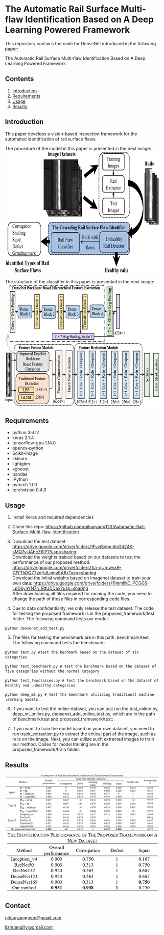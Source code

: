 # The Automatic Rail Surface Multi-flaw Identification Based on A Deep Learning Powered Framework

This repository contains the code for DenseNet introduced in the following paper:

The Automatic Rail Surface Multi-flaw Identification Based on A Deep Learning Powered Framework

## Contents
1. [Introduction](#introduction)
2. [Requirements](#requirements)
3. [Usage](#usage)
4. [Results](#results)

## Introduction
This paper develops a vision-based inspection framework for the automated identification of rail surface flaws.

The procedure of the model in this paper is presented in the next image:
<img src="https://github.com/qihaoyang123/Automatic-Rail-Surface-Multi-flaw-Identification/blob/main/images/procedure.jpg" width="600" height="400">

The structure of the classifier in this paper is presented in the next image:
<img src="https://github.com/qihaoyang123/Automatic-Rail-Surface-Multi-flaw-Identification/blob/main/images/structure.jpg" width="600" height="400">

## Requirements
* python 3.6.12
* keras 2.1.4
* tensorflow-gpu 1.14.0
* opencv-python
* Scikit-Image
* sklearn
* lightgbm
* xgboost
* pandas
* IPython
* pytorch 1.0.1
* torchvision 0.4.0

## Usage
1. Install Keras and required dependencies

2. Clone this repo: https://github.com/qihaoyang123/Automatic-Rail-Surface-Multi-flaw-Identification

3. Download the test dataset: https://drive.google.com/drive/folders/1FvviSvhgnhe2424K-sMQ7viJAhcZ6lP1?usp=sharing  
   Download the weights trained based on our datasets to test the performance of our proposed method: https://drive.google.com/drive/folders/1ra-qUmwvx9-7JYThDQ77zqHJLnmyEA6x?usp=sharing  
   Download the initial weights based on Imagenet dataset to train your own data: https://drive.google.com/drive/folders/11mmlNC_PCGG5-LpD6ynYN7h_lRtUDDa2?usp=sharing  
   After downloading all files required for running the code, you need to change the path of these files in corresponding code files. 
   
4. Due to data confidentiality, we only release the test dataset. The code for testing the proposed framework is in the proposed_framework/test folder. The following command tests our model:
	
```
python densenet_add_test.py
```

5. The files for testing the benchmark are in this path: benchmark/test.  
The following command tests the benchmark:
```
python test.py #test the bechmark based on the dataset of six categories
``` 
```
python test_benchmark.py # test the benchmark based on the dataset of five categories without the normal category
``` 
```
python test_twoclasses.py # test the benchmark based on the dataset of healthy and unhealthy categories
``` 
```
python deep_ml.py # test the benchmark utilizing traditional machine learning models
``` 

6. If you want to test the online dataset, you can just run the test_online.py, deep_ml_online.py, densenet_add_online_test.py, which are in the path of benchmark/test and proposed_framework/test: .

7. If you want to train the model based on your own dataset, you need to run track_extraction.py to extract the critical part of the image, such as rails on the image. Next, you can utilize such extracted images to train our method. Codes for model training are in the proposed_framework/train folder.

## Results

![image](https://github.com/qihaoyang123/Automatic-Rail-Surface-Multi-flaw-Identification/blob/main/images/result.png)
![image](https://github.com/qihaoyang123/Automatic-Rail-Surface-Multi-flaw-Identification/blob/main/images/result2.png)

## Contact
qihaoyanggene@gmail.com

lizhuanglily@gmail.com

